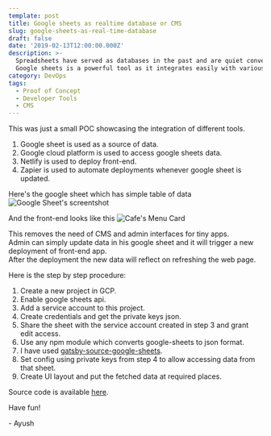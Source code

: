```yaml
---
template: post
title: Google sheets as realtime database or CMS
slug: google-sheets-as-real-time-database
draft: false
date: '2019-02-13T12:00:00.000Z'
description: >-
  Spreadsheets have served as databases in the past and are quiet convenient to use for simple cases when there isn't much complexity involved.
  Google sheets is a powerful tool as it integrates easily with various services. Let's try using it as a CMS...
category: DevOps
tags:
  - Proof of Concept
  - Developer Tools
  - CMS
---
```


This was just a small POC showcasing the integration of different tools.

1. Google sheet is used as a source of data.
2. Google cloud platform is used to access google sheets data.
3. Netlify is used to deploy front-end.
4. Zapier is used to automate deployments whenever google sheet is updated.

Here's the google sheet which has simple table of data
![Google Sheet's screentshot](/media/google-sheets-as-database-1.png) 

And the front-end looks like this ![Cafe's Menu Card](/media/google-sheets-as-database-2.png)

This removes the need of CMS and admin interfaces for tiny apps.  
Admin can simply update data in his google sheet and it will trigger a new deployment of front-end app.  
After the deployment the new data will reflect on refreshing the web page.

Here is the step by step procedure:
1. Create a new project in GCP.
2. Enable google sheets api.
3. Add a service account to this project.
4. Create credentials and get the private keys json.
5. Share the sheet with the service account created in step 3 and grant edit access.
6. Use any npm module which converts google-sheets to json format.
7. I have used [gatsby-source-google-sheets](https://www.npmjs.com/package/gatsby-source-google-sheets).
8. Set config using private keys from step 4 to allow accessing data from that sheet.
9. Create UI layout and put the fetched data at required places.

Source code is available [here](https://github.com/ayu15/drinks-menu).

Have fun!

\- Ayush